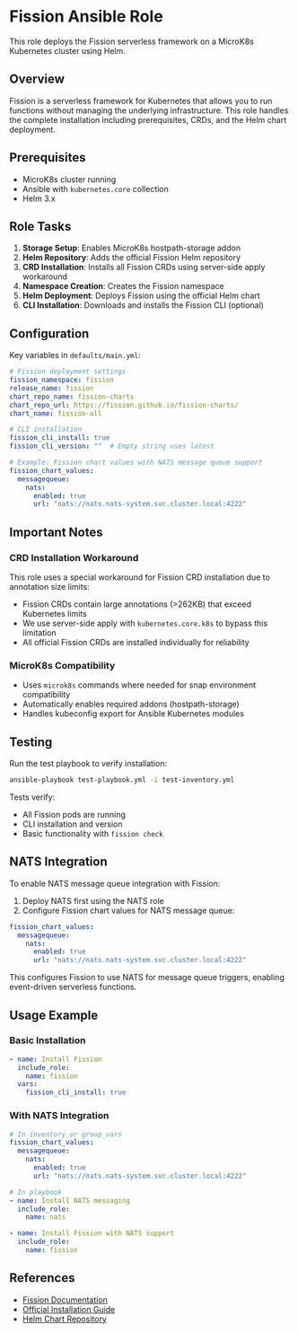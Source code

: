 # Fission Ansible Role

This role deploys the Fission serverless framework on a MicroK8s Kubernetes cluster using Helm.

## Overview

Fission is a serverless framework for Kubernetes that allows you to run functions without managing the underlying infrastructure. This role handles the complete installation including prerequisites, CRDs, and the Helm chart deployment.

## Prerequisites

- MicroK8s cluster running
- Ansible with `kubernetes.core` collection
- Helm 3.x

## Role Tasks

1. **Storage Setup**: Enables MicroK8s hostpath-storage addon
2. **Helm Repository**: Adds the official Fission Helm repository  
3. **CRD Installation**: Installs all Fission CRDs using server-side apply workaround
4. **Namespace Creation**: Creates the Fission namespace
5. **Helm Deployment**: Deploys Fission using the official Helm chart
6. **CLI Installation**: Downloads and installs the Fission CLI (optional)

## Configuration

Key variables in `defaults/main.yml`:

```yaml
# Fission deployment settings
fission_namespace: fission
release_name: fission
chart_repo_name: fission-charts
chart_repo_url: https://fission.github.io/fission-charts/
chart_name: fission-all

# CLI installation
fission_cli_install: true
fission_cli_version: ""  # Empty string uses latest

# Example: Fission chart values with NATS message queue support
fission_chart_values:
  messagequeue:
    nats:
      enabled: true
      url: "nats://nats.nats-system.svc.cluster.local:4222"
```

## Important Notes

### CRD Installation Workaround

This role uses a special workaround for Fission CRD installation due to annotation size limits:

- Fission CRDs contain large annotations (>262KB) that exceed Kubernetes limits
- We use server-side apply with `kubernetes.core.k8s` to bypass this limitation
- All official Fission CRDs are installed individually for reliability

### MicroK8s Compatibility

- Uses `microk8s` commands where needed for snap environment compatibility
- Automatically enables required addons (hostpath-storage)
- Handles kubeconfig export for Ansible Kubernetes modules

## Testing

Run the test playbook to verify installation:

```bash
ansible-playbook test-playbook.yml -i test-inventory.yml
```

Tests verify:
- All Fission pods are running
- CLI installation and version
- Basic functionality with `fission check`

## NATS Integration

To enable NATS message queue integration with Fission:

1. Deploy NATS first using the NATS role
2. Configure Fission chart values for NATS message queue:

```yaml
fission_chart_values:
  messagequeue:
    nats:
      enabled: true
      url: "nats://nats.nats-system.svc.cluster.local:4222"
```

This configures Fission to use NATS for message queue triggers, enabling event-driven serverless functions.

## Usage Example

### Basic Installation
```yaml
- name: Install Fission
  include_role:
    name: fission
  vars:
    fission_cli_install: true
```

### With NATS Integration
```yaml
# In inventory or group_vars
fission_chart_values:
  messagequeue:
    nats:
      enabled: true
      url: "nats://nats.nats-system.svc.cluster.local:4222"

# In playbook
- name: Install NATS messaging
  include_role:
    name: nats

- name: Install Fission with NATS support
  include_role:
    name: fission
```

## References

- [Fission Documentation](https://fission.io/docs/)
- [Official Installation Guide](https://fission.io/docs/installation/)
- [Helm Chart Repository](https://github.com/fission/fission-charts)
